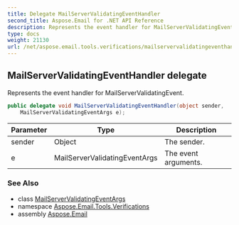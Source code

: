 ```yaml
---
title: Delegate MailServerValidatingEventHandler
second_title: Aspose.Email for .NET API Reference
description: Represents the event handler for MailServerValidatingEvent
type: docs
weight: 21130
url: /net/aspose.email.tools.verifications/mailservervalidatingeventhandler/
---
```

## MailServerValidatingEventHandler delegate

Represents the event handler for MailServerValidatingEvent.

```csharp
public delegate void MailServerValidatingEventHandler(object sender, 
    MailServerValidatingEventArgs e);
```

| Parameter | Type | Description |
| --- | --- | --- |
| sender | Object | The sender. |
| e | MailServerValidatingEventArgs | The event arguments. |

### See Also

* class [MailServerValidatingEventArgs](../mailservervalidatingeventargs/)
* namespace [Aspose.Email.Tools.Verifications](../../aspose.email.tools.verifications/)
* assembly [Aspose.Email](../../)


